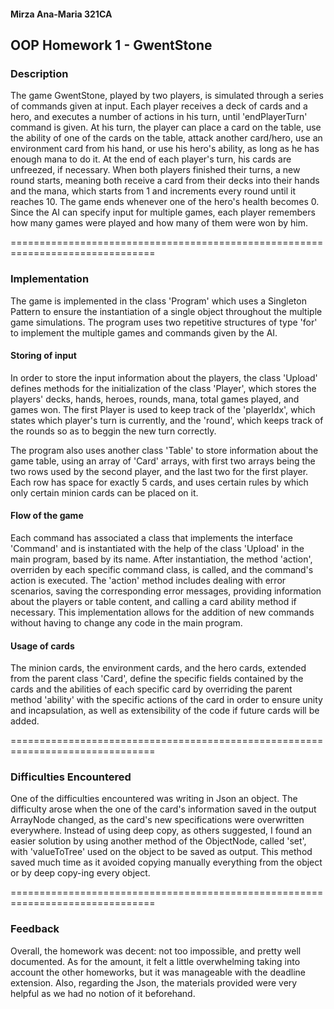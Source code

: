 #### Mirza Ana-Maria 321CA

## OOP Homework 1 - GwentStone



### Description

The game GwentStone, played by two players, is simulated through a series of
commands given at input. Each player receives a deck of cards and a hero, and
executes a number of actions in his turn, until 'endPlayerTurn' command is
given. At his turn, the player can place a card on the table, use the ability of
one of the cards on the table, attack another card/hero, use an environment card
from his hand, or use his hero's ability, as long as he has enough mana to do 
it. At the end of each player's turn, his cards are unfreezed, if necessary.
When both players finished their turns, a new round starts, meaning both receive
a card from their decks into their hands and the mana, which starts from 1 and
increments every round until it reaches 10. The game ends whenever one of the 
hero's health becomes 0. Since the AI can specify input for multiple games, each
player remembers how many games were played and how many of them were won by
him.

===============================================================================
### Implementation

The game is implemented in the class 'Program' which uses a Singleton Pattern to
ensure the instantiation of a single object throughout the multiple game
simulations. The program uses two repetitive structures of type 'for' to
implement the multiple games and commands given by the AI. 

#### Storing of input


In order to store the input information about the players, the class 'Upload'
defines methods for the initialization of the class 'Player', which stores the
players' decks, hands, heroes, rounds, mana, total games played, and games won.
The first Player is used to keep track of the 'playerIdx', which states which
player's turn is currently, and the 'round', which keeps track of the rounds
so as to beggin the new turn correctly.

The program also uses another class 'Table' to store information about the
game table, using an array of 'Card' arrays, with first two arrays being the
two rows used by the second player, and the last two for the first player.
Each row has space for exactly 5 cards, and uses certain rules by which only
certain minion cards can be placed on it.

#### Flow of the game

Each command has associated a class that implements the interface 'Command' and
is instantiated with the help of the class 'Upload' in the main program, based by
its name. After instantiation, the method 'action', overriden by each specific
command class, is called, and the command's action is executed. The 'action' method
includes dealing with error scenarios, saving the corresponding error messages,
providing information about the players or table content, and calling a card
ability method if necessary. This implementation allows for the addition of new
commands without having to change any code in the main program.

#### Usage of cards

The minion cards, the environment cards, and the hero cards, extended from the
parent class 'Card', define the specific fields contained by the cards and the
abilities of each specific card by overriding the parent method 'ability' with
the specific actions of the card in order to ensure unity and incapsulation, as
well as extensibility of the code if future cards will be added.

===============================================================================
### Difficulties Encountered

One of the difficulties encountered was writing in Json an object. The difficulty
arose when the one of the card's information saved in the output ArrayNode
changed, as the card's new specifications were overwritten everywhere. Instead
of using deep copy, as others suggested, I found an easier solution by using
another method of the ObjectNode, called 'set', with 'valueToTree' used on the
object to be saved as output. This method saved much time as it avoided
copying manually everything from the object or by deep copy-ing every object.

===============================================================================
### Feedback

Overall, the homework was decent: not too impossible, and pretty well
documented. As for the amount, it felt a little overwhelming taking into
account the other homeworks, but it was manageable with the deadline extension.
Also, regarding the Json, the materials provided were very helpful as we had
no notion of it beforehand.

